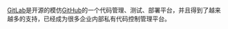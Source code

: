 [GitLab](https://gitlab.com)是开源的模仿[GitHub](https://github.com)的一个代码管理、测试、部署平台，并且得到了越来越多的支持，已经成为很多企业内部私有代码控制管理平台。